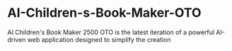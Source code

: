 # AI-Children-s-Book-Maker-OTO
 AI Children's Book Maker 2500 OTO is the latest iteration of a powerful AI-driven web application designed to simplify the creation
